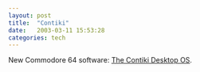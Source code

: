 ```yaml
---
layout: post
title:  "Contiki"
date:   2003-03-11 15:53:28
categories: tech
---
```

New Commodore 64 software: <a href="http://www.oreillynet.com/pub/wlg/2888">The Contiki Desktop OS</a>.

